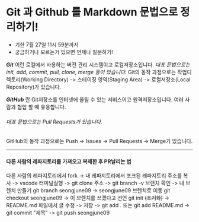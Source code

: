 # Git 과 Github 를 Markdown 문법으로 정리하기!
- 기한 7월 27일 11시 59분까지
- 궁금하거나 모르는거 있으면 언제나 질문하기!

***Git*** 이란 로컬에서 사용하는 버전 관리 시스템이고 로컬저장소입니다. 
*대표 문법으로는 init, add, commit, pull, clone, merge 등이 있습니다.*
Git의 동작 과정으로는 작업디렉토리(Working Directory) -> 스테이징 영역(Staging Area) -> 로컬저장소(Local Repository)가 있습니다.

***GitHub*** 란 Git저장소를 인터넷에 올릴 수 있는 서비스이고 원격저장소입니다. 여러 사람과 협업 할 때 유용합니다.
###### 대표 문법으로는 Pull Requests가 있습니다. ######
GitHub의 동작 과정으로는 Push -> Issues -> Pull Requests -> Merge가 있습니다.

- - - - - - - - - - - - - - - - - - - - - - - - - - - - - - - - - - - - - - - - - - - - - - - - - - - - - - - 

#### 다른 사람의 레파지토리를 가져오고 복제한 후 PR날리는 법

다른 사람의 레파지토리에서 fork -> 내 레파지토리에서 포크된 레파지토리 주소를 복사 -> vscode 터미널실행 -> git clone 주소
-> git branch -v 브랜치 확인 -> 내 브렌치 만들기 git branch seongjune09 
-> seongjune09 브렌치로 이동 git checkout seongjune09 -> 이 브렌치를 쓰겠다고 선언 git init ~~(초기화)~~
-> README.md 파일에서 글 수정 -> 저장 -> git add . 또는 git add README.md -> git commit "제목" -> git push seongjune09